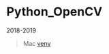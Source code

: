 # Python_OpenCV

2018-2019

>Mac [venv](https://drive.google.com/open?id=1EGSzBW4VkOkVUGSQxh92QNprMg5mkDXs)
